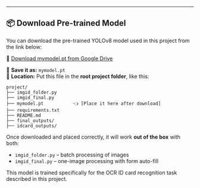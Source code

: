 ---

## 📦 Download Pre-trained Model

You can download the pre-trained YOLOv8 model used in this project from the link below:

🔗 [Download mymodel.pt from Google Drive](https://drive.google.com/file/d/1Ho7zi_UJFrgC0zxBLQyoOygy--_zpUzX/view?usp=sharing)

📁 **Save it as:** `mymodel.pt`  
📂 **Location:** Put this file in the **root project folder**, like this:

```
project/
├── imgid_folder.py
├── imgid_final.py
├── mymodel.pt           👈 [Place it here after download]
├── requirements.txt
├── README.md
├── final_outputs/
├── idcard_outputs/
```

Once downloaded and placed correctly, it will work **out of the box** with both:
- `imgid_folder.py` – batch processing of images
- `imgid_final.py` – one-image processing with form auto-fill

This model is trained specifically for the OCR ID card recognition task described in this project.

